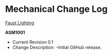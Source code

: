 # Mechanical Change Log 
[Faust Lighting](http://faustlighting.com/)

**ASM1001**
* Current Revision 0.1
* Change Description:
-Initial GitHub release.
